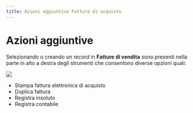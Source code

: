 ```yaml
---
title: Azioni aggiuntive Fatture di acquisto
---
```


# Azioni aggiuntive

Selezionando o creando un _record_ in **Fatture di vendita** sono presenti nella parte in alto a destra degli strumenti che consentono diverse opzioni quali:

![](https://firebasestorage.googleapis.com/v0/b/gitbook-x-prod.appspot.com/o/spaces%2F-LZJeLg23eVDvrCv74U7-887967055%2Fuploads%2FjF1ZCH8muclvWldOViuR%2Ffile.png?alt=media)

* Stampa fattura elettronica di acquisto
* Duplica fattura
* Registra insoluto
* Registra contabile
